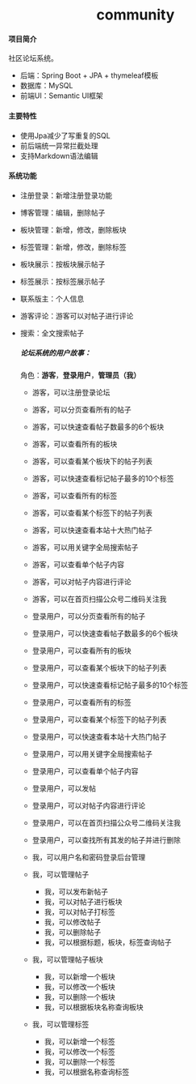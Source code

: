 <h1 style="text-align: center">community</h1>

#### 项目简介
社区论坛系统。

*  后端：Spring Boot + JPA + thymeleaf模板
*  数据库：MySQL
*  前端UI：Semantic UI框架

#### 主要特性
- 使用Jpa减少了写重复的SQL
- 前后端统一异常拦截处理
- 支持Markdown语法编辑

####  系统功能
- 注册登录：新增注册登录功能

- 博客管理：编辑，删除帖子

- 板块管理：新增，修改，删除板块

- 标签管理：新增，修改，删除标签

- 板块展示：按板块展示帖子

- 标签展示：按标签展示帖子

- 联系版主：个人信息

- 游客评论：游客可以对帖子进行评论

- 搜索：全文搜索帖子

  ##### 论坛系统的用户故事：

  角色：**游客**，**登录用户**，**管理员（我）**

  *  游客，可以注册登录论坛
  *  游客，可以分页查看所有的帖子
  *  游客，可以快速查看帖子数最多的6个板块
  *  游客，可以查看所有的板块
  *  游客，可以查看某个板块下的帖子列表
  *  游客，可以快速查看标记帖子最多的10个标签
  *  游客，可以查看所有的标签
  *  游客，可以查看某个标签下的帖子列表
  *  游客，可以快速查看本站十大热门帖子
  *  游客，可以用关键字全局搜索帖子
  *  游客，可以查看单个帖子内容
  *  游客，可以对帖子内容进行评论
  *  游客，可以在首页扫描公众号二维码关注我

  

  * 登录用户，可以分页查看所有的帖子

  * 登录用户，可以快速查看帖子数最多的6个板块

  * 登录用户，可以查看所有的板块

  * 登录用户，可以查看某个板块下的帖子列表

  * 登录用户，可以快速查看标记帖子最多的10个标签

  * 登录用户，可以查看所有的标签

  * 登录用户，可以查看某个标签下的帖子列表

  * 登录用户，可以快速查看本站十大热门帖子

  * 登录用户，可以用关键字全局搜索帖子

  * 登录用户，可以查看单个帖子内容

  * 登录用户，可以发帖

  * 登录用户，可以对帖子内容进行评论

  * 登录用户，可以在首页扫描公众号二维码关注我

  * 登录用户，可以查找所有其发的帖子并进行删除

    

  *  我，可以用户名和密码登录后台管理
  *  我，可以管理帖子
     *  我，可以发布新帖子
     *  我，可以对帖子进行板块
     *  我，可以对帖子打标签
     *  我，可以修改帖子
     *  我，可以删除帖子
     *  我，可以根据标题，板块，标签查询帖子
  *  我，可以管理帖子板块
     *  我，可以新增一个板块
     *  我，可以修改一个板块
     *  我，可以删除一个板块
     *  我，可以根据板块名称查询板块
  *  我，可以管理标签
     *  我，可以新增一个标签
     *  我，可以修改一个标签
     *  我，可以删除一个标签
     *  我，可以根据名称查询标签

